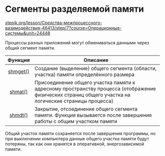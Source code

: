 # Сегменты разделяемой памяти
[stepik.org/lesson/Средства-межпроцессного-вазимодействия-46413/step/7?course=Операционные-системы&unit=24448](https://stepik.org/lesson/%D0%A1%D1%80%D0%B5%D0%B4%D1%81%D1%82%D0%B2%D0%B0-%D0%BC%D0%B5%D0%B6%D0%BF%D1%80%D0%BE%D1%86%D0%B5%D1%81%D1%81%D0%BD%D0%BE%D0%B3%D0%BE-%D0%B2%D0%B0%D0%B7%D0%B8%D0%BC%D0%BE%D0%B4%D0%B5%D0%B9%D1%81%D1%82%D0%B2%D0%B8%D1%8F-46413/step/7?course=%D0%9E%D0%BF%D0%B5%D1%80%D0%B0%D1%86%D0%B8%D0%BE%D0%BD%D0%BD%D1%8B%D0%B5-%D1%81%D0%B8%D1%81%D1%82%D0%B5%D0%BC%D1%8B&unit=24448)

Процессы разных приложений могут обмениваться данными через общий сегмент памяти.  

| Функция | Описание |
|:-------:|----------|
| [shmget()](https://linux.die.net/man/2/shmget) | Создание (выделение) общего сегмента (области, участка) памяти определённого размера|
| [shmat()](https://linux.die.net/man/2/shmat) | Присоединение общего участка памяти к адресному пространству процесса (отображение физических страниц общего участка на логические страницы процесса) |
| [shmdt()](https://linux.die.net/man/2/shmdt) | Закрытие, отсоединение общего сегмента памяти. Функция вызывается после завершения работы с общим участком памяти |


Общий участок памяти сохраняется после завершения программы, но при выключении компьютера данные общего участка памяти будут потеряны, так как они хранятся в оперативной, энергозависимой памяти.
